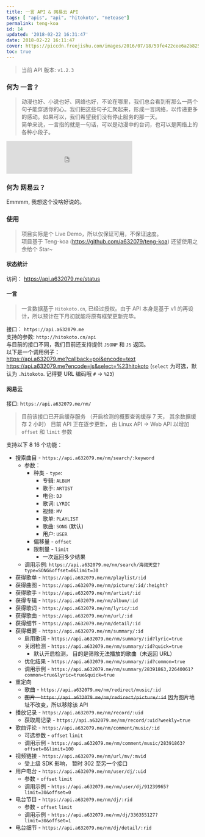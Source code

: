 ```yaml
---
title: 一言 API & 网易云 API
tags: [ "apis", "api", "hitokoto", "netease"]
permalink: teng-koa
id: 14
updated: '2018-02-22 16:31:47'
date: 2018-02-22 16:11:47
cover: https://piccdn.freejishu.com/images/2016/07/18/59fe422cee6a2b825e4521ace38cc8b0.jpg!/format/jpg
toc: true
---
```


> 当前 API 版本: `v1.2.3`

### 何为 一言？
  
>  动漫也好、小说也好、网络也好，不论在哪里，我们总会看到有那么一两个句子能穿透你的心。我们把这些句子汇聚起来，形成一言网络，以传递更多的感动。如果可以，我们希望我们没有停止服务的那一天。  
> 简单来说，一言指的就是一句话，可以是动漫中的台词，也可以是网络上的各种小段子。  

<iframe frameborder="no" border="0" marginwidth="0" marginheight="0" width="330" height="86" src="https://cdn.a632079.me/163music.html?playlist=492926375" style="margin:0"></iframe>

### 何为 网易云？
Emmmm, 我想这个没啥好说的。

### 使用
> 项目实际是个 Live Demo，所以仅保证可用，不保证速度。  
> 项目基于 Teng-koa (https://github.com/a632079/teng-koa) 还望使用之余给个 Star~

#### 状态统计
访问： https://api.a632079.me/status  
#### 一言
> 一言数据基于 `Hitokoto.cn`, 已经过授权。由于 API 本身是基于 v1 的再设计，所以预计在下月初就能将原有框架更新完毕。 

接口： `https://api.a632079.me`   
支持的参数: `http://hitokoto.cn/api`    
与目前的接口不同，我们目前还支持提供 `JSONP` 和 `JS` 返回。  
以下是一个调用例子：  
https://api.a632079.me?callback=poi&encode=text
https://api.a632079.me?encode=js&select=%23hitokoto  (`select` 为可选，默认为 `.hitokoto`. 记得要 URL 编码哦 `#` -> `%23`)

#### 网易云
接口: `https://api.a632079.me/nm/`  

> 目前该接口已开启缓存服务 （开启检测的概要查询缓存 7 天， 其余数据缓存 2 小时）
> 目前 API 正在逐步更新， 由 Linux API -> Web API 以增加 `offset` 和 `limit` 参数

支持以下 ~~8~~ 16 个功能：  
* 搜索曲目 - `https://api.a632079.me/nm/search/:keyword`
  * 参数：
    * 种类 - `type`:
      * 专辑: `ALBUM`
      * 歌手: `ARTIST`
      * 电台: `DJ`
      * 歌词: `LYRIC`
      * 视频: `MV`
      * 歌单: `PLAYLIST`
      * 歌曲: `SONG` (默认)
      * 用户: `USER`
    * 偏移量 - `offset`
    * 限制量 - `limit`
      * 一次返回多少结果
  * 调用示例: `https://api.a632079.me/nm/search/海阔天空?type=SONG&offset=0&limit=30`
* 获得歌单 - `https://api.a632079.me/nm/playlist/:id`  
* 获得曲图 - `https://api.a632079.me/nm/picture/:id/:height?`  
* 获得歌手 - `https://api.a632079.me/nm/artist/:id`  
* 获得专辑 - `https://api.a632079.me/nm/album/:id`  
* 获得歌词 - `https://api.a632079.me/nm/lyric/:id`  
* 获得歌曲 - `https://api.a632079.me/nm/url/:id`   
* 获得细节 - `https://api.a632079.me/nm/detail/:id`  
* 获得概要 - `https://api.a632079.me/nm/summary/:id`
  * 启用歌词 - `https://api.a632079.me/nm/summary/:id?lyric=true`
  * 关闭检测 - `https://api.a632079.me/nm/summary/:id?quick=true`
    * 默认开启检测， 目的是筛除无法播放的歌曲（未返回 URL）
  * 优化结果 - `https://api.a632079.me/nm/summary/:id?common=true`
  * 调用示例 -  `https://api.a632079.me/nm/summary/28391863,22640061?common=true&lyric=true&quick=true`
* 重定向
  * 歌曲 - `https://api.a632079.me/nm/redirect/music/:id`
  * ~~图片 - `https://api.a632079.me/nm/redirect/picture/:id`~~ 因为图片地址不改变，所以移除该 API
* 播放记录 - `https://api.a632079.me/nm/record/:uid`
  * 获取周记录 - `https://api.a632079.me/nm/record/:uid?weekly=true`
* 歌曲评论 - `https://api.a632079.me/nm/comment/music/:id`
  * 可选参数 -  `offset` `limit`
  * 调用示例 - `https://api.a632079.me/nm/comment/music/28391863?offset=0&limit=100`
* 视频链接 - `https://api.a632079.me/nm/url/mv/:mvid`
  * 受上级 SDK 影响， 暂时 302 至另一个接口
* 用户电台 - `https://api.a632079.me/nm/user/dj/:uid`
  * 参数 - `offset` `limit`
  * 调用示例 - `https://api.a632079.me/nm/user/dj/91239965?limit=30&offset=0`
* 电台节目 - `https://api.a632079.me/nm/dj/:rid`
  * 参数 - `offset` `limit`
  * 调用示例 - `https://api.a632079.me/nm/dj/336355127?limit=30&offset=1`
* 电台细节 - `https://api.a632079.me/nm/dj/detail/:rid`
